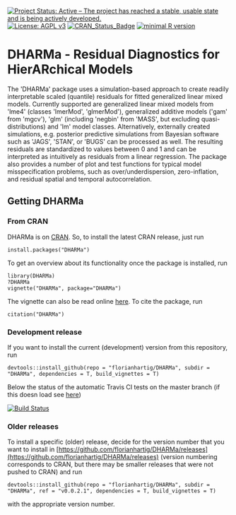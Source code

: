 [![Project Status: Active – The project has reached a stable, usable state and is being actively developed.](http://www.repostatus.org/badges/latest/active.svg)](http://www.repostatus.org/#active)
[![License: AGPL v3](https://img.shields.io/badge/License-AGPL%20v3-blue.svg)](https://www.gnu.org/licenses/agpl-3.0)
[![CRAN_Status_Badge](http://www.r-pkg.org/badges/version/DHARMa)](https://cran.r-project.org/package=DHARMa)
[![minimal R version](https://img.shields.io/badge/R%3E%3D-3.0.2-6666ff.svg)](https://cran.r-project.org/)

# DHARMa - Residual Diagnostics for HierARchical Models

The 'DHARMa' package uses a simulation-based approach to create readily interpretable scaled (quantile) residuals for fitted generalized linear mixed models. Currently supported are generalized linear mixed models from 'lme4' (classes 'lmerMod', 'glmerMod'), generalized additive models ('gam' from 'mgcv'), 'glm' (including 'negbin' from 'MASS', but excluding quasi-distributions) and 'lm' model classes. Alternatively, externally created simulations, e.g. posterior predictive simulations from Bayesian software such as 'JAGS', 'STAN', or 'BUGS' can be processed as well.   The resulting residuals are standardized to values between 0 and 1 and can be interpreted as intuitively as residuals from a linear regression. The package also provides a number of plot and test functions for typical model misspecification problems, such as over/underdispersion, zero-inflation, and residual spatial and temporal autocorrelation.

## Getting DHARMa

### From CRAN 

DHARMa is on [CRAN](https://cran.r-project.org/web/packages/DHARMa/index.html). So, to install the latest CRAN release, just run 

```{r}
install.packages("DHARMa")
```

To get an overview about its functionality once the package is installed, run

```{r}
library(DHARMa)
?DHARMa
vignette("DHARMa", package="DHARMa")
```
The vignette can also be read online [here](https://cran.r-project.org/web/packages/DHARMa/vignettes/DHARMa.html). To cite the package, run 

```{r}
citation("DHARMa")
```

### Development release 

If you want to install the current (development) version from this repository, run

```{r}
devtools::install_github(repo = "florianhartig/DHARMa", subdir = "DHARMa", dependencies = T, build_vignettes = T)
```
Below the status of the automatic Travis CI tests on the master branch (if this doesn load see [here](https://travis-ci.org/florianhartig/DHARMa))

[![Build Status](https://travis-ci.org/florianhartig/DHARMa.svg?branch=master)](https://travis-ci.org/florianhartig/DHARMa)

### Older releases

To install a specific (older) release, decide for the version number that you want to install in [https://github.com/florianhartig/DHARMa/releases](https://github.com/florianhartig/DHARMa/releases) (version numbering corresponds to CRAN, but there may be smaller releases that were not pushed to CRAN) and run 

```{r}
devtools::install_github(repo = "florianhartig/DHARMa", subdir = "DHARMa", ref = "v0.0.2.1", dependencies = T, build_vignettes = T)
```
with the appropriate version number. 
